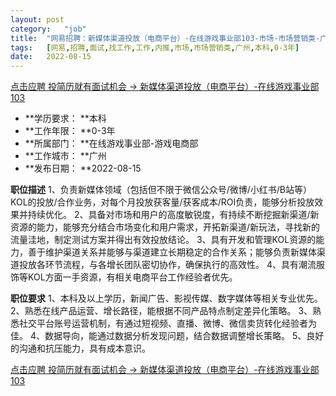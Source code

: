 ```yaml
---
layout:	post
category:	"job"
title:	"网易招聘：新媒体渠道投放（电商平台）-在线游戏事业部103-市场-市场营销类-广州本科0-3年"
tags:	[网易,招聘,面试,找工作,工作,内推,市场,市场营销类,广州,本科,0-3年]
date:	2022-08-15
---
```


[点击应聘 投简历就有面试机会 -> 新媒体渠道投放（电商平台）-在线游戏事业部103](http://mobile.bole.netease.com/bole/boleDetail?id=41110&employeeId=346f03c3cda5f04c&key=all)



- **学历要求： **本科
- **工作年限： **0-3年
- **所属部门： **在线游戏事业部-游戏电商部
- **工作城市： **广州
- **发布日期： **2022-08-15



**职位描述**
1、负责新媒体领域（包括但不限于微信公众号/微博/小红书/B站等）KOL的投放/合作业务，对每个月投放获客量/获客成本/ROI负责，能够分析投放效果并持续优化。
2、具备对市场和用户的高度敏锐度，有持续不断挖掘新渠道/新资源的能力，能够充分结合市场变化和用户需求，开拓新渠道/新玩法，寻找新的流量洼地，制定测试方案并得出有效投放结论。
3、具有开发和管理KOL资源的能力，善于维护渠道关系并能够与渠道建立长期稳定的合作关系；能够负责新媒体渠道投放各环节流程，与各增长团队密切协作，确保执行的高效性。
4、具有潮流服饰等KOL方面一手资源，有相关电商平台工作经验者优先。



**职位要求**
1、本科及以上学历，新闻广告、影视传媒、数字媒体等相关专业优先。
2、熟悉在线产品运营、增长路径，能根据不同产品特点制定差异化策略。
3、熟悉社交平台账号运营机制，有通过短视频、直播、微博、微信卖货转化经验者为佳。
4、数据导向，能通过数据分析发现问题，结合数据调整增长策略。
5、良好的沟通和抗压能力，具有成本意识。



[点击应聘 投简历就有面试机会 -> 新媒体渠道投放（电商平台）-在线游戏事业部103](http://mobile.bole.netease.com/bole/boleDetail?id=41110&employeeId=346f03c3cda5f04c&key=all)